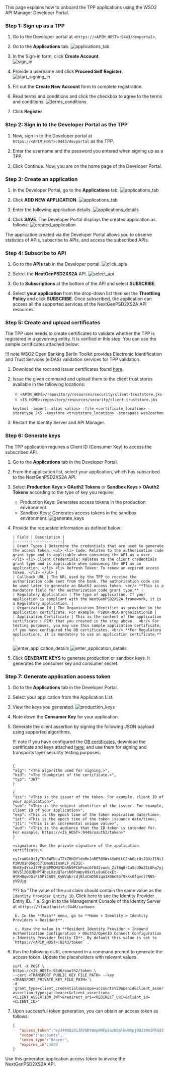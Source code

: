 This page explains how to onboard the TPP applications using the WSO2 API Manager Developer Portal.

### Step 1: Sign up as a TPP

1. Go to the Developer portal at `<https://<APIM_HOST>:9443/devportal>`.

2. Go to the **Applications** tab. ![applications_tab](../assets/img/get-started/quick-start-guide/tpp-onboarding/applications-tab.png)

3. In the Sign-in form, click **Create Account**. <br/> ![sign_in](../assets/img/get-started/quick-start-guide/tpp-onboarding/sign-in-form.png)

4. Provide a username and click **Proceed Self Register**. <br/> ![start_signing_in](../assets/img/get-started/quick-start-guide/tpp-onboarding/start-signing-up.png) <br/>

5. Fill out the **Create New Account** form to complete registration.

6. Read terms and conditions and click the checkbox to agree to the terms and conditions. ![terms_conditions](../assets/img/get-started/quick-start-guide/tpp-onboarding/read-the-policies.png)

7. Click **Register**.

### Step 2: Sign in to the Developer Portal as the TPP

1. Now, sign in to the Developer portal at `https://<APIM_HOST>:9443/devportal` as the TPP.

2. Enter the username and the password you entered when signing up as a TPP.

3. Click Continue. Now, you are on the home page of the Developer Portal.

### Step 3: Create an application

1. In the Developer Portal, go to the **Applications** tab. ![applications_tab](../assets/img/get-started/quick-start-guide/tpp-onboarding/applications-tab.png)

2. Click **ADD NEW APPLICATION**. ![applications_tab](../assets/img/get-started/quick-start-guide/tpp-onboarding/create-new-application.png)

3. Enter the following application details. ![applications_details](../assets/img/get-started/quick-start-guide/tpp-onboarding/enter-application-details.png)

4. Click **SAVE**. The Developer Portal displays the created application as follows: ![created_application](../assets/img/get-started/quick-start-guide/tpp-onboarding/created-application.png)

The application created via the Developer Portal allows you to observe statistics of APIs, subscribe to APIs, and access the subscribed APIs.

### Step 4: Subscribe to API

1. Go to the **APIs** tab in the Developer portal. ![click_apis](../assets/img/get-started/quick-start-guide/tpp-onboarding/click-apis.png)

2. Select the **NextGenPSD2XS2A** API. ![select_api](../assets/img/get-started/quick-start-guide/tpp-onboarding/select-api.png)

3. Go to **Subscriptions** at the bottom of the API and select **SUBSCRIBE**.

4. Select **your application** from the drop-down list then set the **Throttling Policy** and click **SUBSCRIBE**.
   Once subscribed, the application can access all the supported services of the NextGenPSD2XS2A API resources.

### Step 5: Create and upload certificates

The TPP user needs to create certificates to validate whether the TPP is registered in a governing entity.
It is verified in this step. You can use the sample certificates attached below:

!!! note
    WSO2 Open Banking Berlin Toolkit provides Electronic Identification and Trust Services (eIDAS) validation services
    for TPP validation.

1. Download the root and issuer certificates found [here](https://openbanking.atlassian.net/wiki/spaces/DZ/pages/252018873/OB+Root+and+Issuing+Certificates+for+Sandbox).

2. Issue the given command and upload them to the client trust stores available in the following locations:
    - `<APIM_HOME>/repository/resources/security/client-truststore.jks`
    - `<IS_HOME>/repository/resources/security/client-truststore.jks`

     ```
     keytool -import -alias <alias> -file <certificate_location> -storetype JKS -keystore <truststore_location> -storepass wso2carbon
     ```

3. Restart the Identity Server and API Manager.

### Step 6: Generate keys

The TPP application requires a Client ID (Consumer Key) to access the subscribed API.

1. Go to the **Applications** tab in the Developer Portal.

2. From the application list, select your application, which has subscribed to the NextGenPSD2XS2A API.

3. Select **Production Keys > OAuth2 Tokens** or **Sandbox Keys > OAuth2 Tokens** according to the type of key you require:
    - Production Keys: Generates access tokens in the production environment.
    - Sandbox Keys: Generates access tokens in the sandbox environment.
      ![generate_keys](../assets/img/get-started/quick-start-guide/tpp-onboarding/generate-keys.png)

4. Provide the requested information as defined below:

       | Field | Description |
       |-------|-------------|
       | Grant Types | Determine the credentials that are used to generate the access token. <ul> <li> Code: Relates to the authorisation code grant type and is applicable when consuming the API as a user. </li> <li> Client Credentials: Relates to the client credentials grant type and is applicable when consuming the API as an application. </li> <li> Refresh Token: To renew an expired access token. </li> </ul> |
       | Callback URL | The URL used by the TPP to receive the authorization code sent from the bank. The authorisation code can be used later to generate an OAuth2 access token. <br/> **This is a mandatory field for the authorization code grant type.** |
       | Regulatory Application | The type of application. If your application is compliant with the NextGenPSD2XS2A framework, it is a Regulatory application. |
       | Organization Id | The Organization Identifier as provided in the application certificate. For example. PSDUK-NCA-OrganizationID |
       | Application Certificate | This is the content of the application certificate (.PEM) that you created in the step above.  <br/> For testing purposes, you may use this sample application certificate, if you have configured the OB certificates. <br/> **For Regulatory applications, it is mandatory to use an application certificate.** |

      ![enter_application_details](../assets/img/get-started/quick-start-guide/tpp-onboarding/enter-application-details-1.png)
      ![enter_application_details](../assets/img/get-started/quick-start-guide/tpp-onboarding/enter-application-details-2.png)

5. Click **GENERATE KEYS** to generate production or sandbox keys. It generates the consumer key and consumer secret.

### Step 7: Generate application access token

1. Go to the **Applications** tab in the Developer Portal.

2. Select your application from the Application List.

3. View the keys you generated. ![production_keys](../assets/img/get-started/quick-start-guide/tpp-onboarding/production-keys.png)

4. Note down the **Consumer Key** for your application.

5. Generate the client assertion by signing the following JSON payload using supported algorithms.

    !!! note
        If you have configured the [OB certificates](https://openbanking.atlassian.net/wiki/spaces/DZ/pages/252018873/OB+Root+and+Issuing+Certificates+for+Sandbox),
        download the certificate and keys attached [here](../../assets/attachments/Certificates.zip), and use them for signing and transports layer security testing purposes.



    ``` tab='Format'
    
    {
    "alg": "<The algorithm used for signing.>",
    "kid": "<The thumbprint of the certificate.>",
    "typ": "JWT"
    }
     
    {
    "iss": "<This is the issuer of the token. For example, client ID of your application>",
    "sub": "<This is the subject identifier of the issuer. For example, client ID of your application>",
    "exp": <This is the epoch time of the token expiration date/time>,
    "iat": <This is the epoch time of the token issuance date/time>,
    "jti": "<This is an incremental unique value>",
    "aud": "<This is the audience that the ID token is intended for. For example, https://<IS_HOST>:9446/oauth2/token>"
    }
     
    <signature: Use the private signature of the application certificate.>
    ```
    
    ``` tab='Sample'
    eyJraWQiOiIyTUk5WFNLaTZkZHhDYldnMnJoRE50VWx4SmMiLCJhbGciOiJQUzI1NiJ9.eyJzdWIiOiJZRGNHNGY0OUcxM2tXZlZzbnFkaHo4Z2JhMndhIiwiYXVkIjoiaHR0cHM6Ly9sb2NhbGhvc3Q6OTQ0Ni9vYXV0aDIvdG9rZW4iLCJpc3MiOiJZRGNHNGY0OUcxM2tXZlZzbnFkaHo4Z2JhMndhIiwiZXhwIjoxNjI4Nzc0ODU1LCJpYXQiOjE2Mjg3NDQ4NTUsImp0aSI6IjE2Mjg3NDQ4NTUxOTQifQ.PkKRSDtkCyXabzLgGwAoy5C3jSORVU8X8sGDVrKpetPnjbCNx2wPlH-PzWUU1n05gdC7lDmoU21nsKLF_nE3iC-9hKEy4YsvJ7PFjNBPMOMUYDhRh9PCkPnec6f042zonb_ZifBq8r1aScUDoZ1L0hq7yjfZubwReFCWbESQ8PauuBuHRl7__kWvglthfgruQ7TTiIWiM60LWYct5TQWSF1IDcYGy03l-9OV5l260JBHPT4heLXzUQTarsh0PoWpv09xYLu8uGCexEt-HtRH8qwJGiFi5PiCA09_KyWVqbrcdjBloCmD5Kiqa1X0AnEbf9kKs0fqvcl7NN5-yVQUjg
    ```
    
    ??? tip "The value of the `aud` claim should contain the same value as the `Identity Provider Entity ID`. Click here to see the Identity Provider Entity ID..."
        a. Sign in to the Management Console of the Identity Server at `<https://<localhost>t:9446/carbon>`.
    
        b. In the **Main** menu, go to **Home > Identity > Identity Providers > Resident**.
    
        c. View the value in **Resident Identity Provider > Inbound Authentication Configuration > OAuth2/OpenID Connect Configuration > Identity Provider Entity ID**. By default this value is set to `https://<APIM_HOST>:8243/token` .

6. Run the following cURL command in a command prompt to generate the access token. Update the placeholders with relevant values.
    ``` curl
    curl -X POST \
    https://<IS_HOST>:9446/oauth2/token \
    --cert <TRANSPORT_PUBLIC_KEY_FILE_PATH> --key <TRANSPORT_PRIVATE_KEY_FILE_PATH> \
    -d 'grant_type=client_credentials&scope=accounts%20openid&client_assertion_type=urn:ietf:params:oauth:client-assertion-type:jwt-bearer&client_assertion=<CLIENT_ASSERTION_JWT>&redirect_uri=<REDIRECT_URI>&client_id=<CLIENT_ID>'
    ```

7. Upon successful token generation, you can obtain an access token as follows:

    ``` json
    {
       "access_token":"eyJ4NXQiOiJOVGRtWmpNNFpEazNOalkwWXpjNU1tWm1PRGd3TVRFM01XWXdOREU1TVdSbFpEZzROemM0WkEiLCJraWQiOiJNell4TW1Ga09HWXdNV0kwWldObU5EY3hOR1l3WW1NNFpUQTNNV0kyTkRBelpHUXpOR00wWkdSbE5qSmtPREZrWkRSaU9URmtNV0ZoTXpVMlpHVmxOZ19SUzI1NiIsImFsZyI6IlJTMjU2In0.eyJzdWIiOiJhZG1pbkB3c28yLmNvbUBjYXJib24uc3VwZXIiLCJhdXQiOiJBUFBMSUNBVElPTiIsImF1ZCI6IllEY0c0ZjQ5RzEza1dmVnNucWRoejhnYmEyd2EiLCJuYmYiOjE2Mjg3NDQ4NTYsImF6cCI6IllEY0c0ZjQ5RzEza1dmVnNucWRoejhnYmEyd2EiLCJzY29wZSI6ImFjY291bnRzIiwiaXNzIjoiaHR0cHM6XC9cL2xvY2FsaG9zdDo5NDQ2XC9vYXV0aDJcL3Rva2VuIiwiY25mIjp7Ing1dCNTMjU2IjoidllvVVlSU1E3Q2dvWXhOTVdXT3pDOHVOZlFyaXM0cFhRWDBabWl0Unh6cyJ9LCJleHAiOjE2Mjg3NDg0NTYsImlhdCI6MTYyODc0NDg1NiwianRpIjoiNzBjZDIzYzItMzYxZS00YTEwLWI4YTQtNzg2MTljZmQ2MWJmIn0.WT9d2ov9kfSe75Q6ia_VNvJ12lNkrkMZNWdHu_Ata_nEpM8AWj4Mtc0e8Yb0oZFif_ypNgBtE2ck29nQLFgQ1IicL_OMIFUuwykro2oOCcFAbz7o_rhGsh39aW-ORlxm11_csmNeaWZNfC7lPp-9hBmNt9Sons_pCm2beTMFreZQyywPrJoQ9vwt1QCmkAlTP33YnPrf0u0RQePQvUq81RiJiokhZvwVufHARZv8KLtS8VLrpfbEoSglON_XkumydVjvRWs17I3Ot9zUj6kndHBsqMPZdq_aNQHntftdSI7TVNj5f66Q_4Uafz_hMXADS46pw87rTgzENHHf-5SRhw",
       "scope":"accounts",
       "token_type":"Bearer",
       "expires_in":3600
    }
    ```

Use this generated application access token to invoke the NextGenPSD2XS2A API.